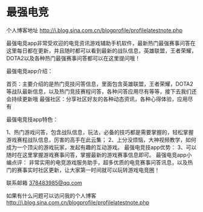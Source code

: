 # 最强电竞
个人博客地址 http://i.blog.sina.com.cn/blogprofile/profilelatestnote.php

最强电竞app非常受欢迎的电竞资讯游戏辅助手机软件，最新热门最强赛事问答在这里每日都在更新，并且随时都可以看到最新的战队信息，英雄联盟，王者荣耀，DOTA2以及各种热门最强赛事问答都可以在这里提问哦！

最强电竞app介绍：

首页：主要介绍的是热门竞技问答信息，里面包含英雄联盟，王者荣耀，DOTA2等战队最新信息，以及热门竞技赛程问答，各种问答应用尽有等等，接下去我们还会持续更新哦
最强社区：分享社区好友的各种动态资讯，各种心得体验，应用尽有

最强电竞技app特色：

1、热门游戏问答，包含战队信息，玩法，必备的技巧都是需要掌握的，轻松掌握游戏赛程战队信息，厉害的高手在此云集； 
2、上分没烦恼，大神视频教学，如何成为一个顶尖的游戏玩家，发起有趣的互动游戏。 最强电竞技app优势：
3、可以随时在这里掌握游戏赛事问答，掌握最新的游戏赛事信息即可。 最强电竞app小编点评： 非常实用的电竞游戏服务助手，超多优质的电竞赛事问答讯息，以及热门的赛事实时社区更新，让大家第一时间就可以玩转游戏电竞圈！

联系邮箱 378483985@qq.com

如果有什么问题可以访问我的个人博客 http://i.blog.sina.com.cn/blogprofile/profilelatestnote.php
